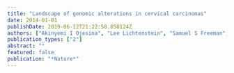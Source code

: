 ```yaml
---
title: "Landscape of genomic alterations in cervical carcinomas"
date: 2014-01-01
publishDate: 2019-06-12T21:22:58.858124Z
authors: ["Akinyemi I Ojesina", "Lee Lichtenstein", "Samuel S Freeman", "Chandra Sekhar Pedamallu", "Ivan Imaz-Rosshandler", "Trevor J Pugh", "Andrew D Cherniack", "Lauren Ambrogio", "Kristian Cibulskis", "Bjørn Bertelsen", " others"]
publication_types: ["2"]
abstract: ""
featured: false
publication: "*Nature*"
---
```


